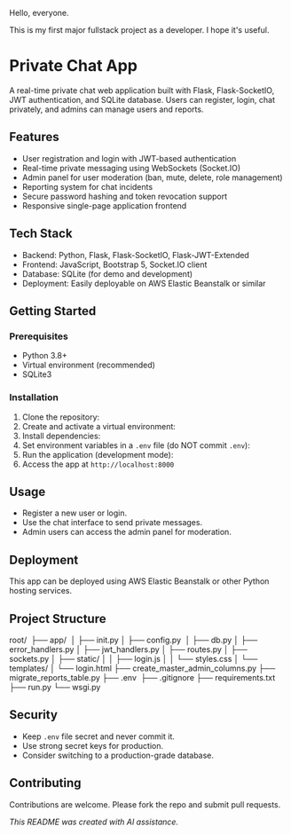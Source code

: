 Hello, everyone.

This is my first major fullstack project as a developer.
I hope it's useful.

# Private Chat App

A real-time private chat web application built with Flask, Flask-SocketIO, JWT authentication, and SQLite database. Users can register, login, chat privately, and admins can manage users and reports.

## Features

- User registration and login with JWT-based authentication
- Real-time private messaging using WebSockets (Socket.IO)
- Admin panel for user moderation (ban, mute, delete, role management)
- Reporting system for chat incidents
- Secure password hashing and token revocation support
- Responsive single-page application frontend

## Tech Stack

- Backend: Python, Flask, Flask-SocketIO, Flask-JWT-Extended
- Frontend: JavaScript, Bootstrap 5, Socket.IO client
- Database: SQLite (for demo and development)
- Deployment: Easily deployable on AWS Elastic Beanstalk or similar

## Getting Started

### Prerequisites

- Python 3.8+
- Virtual environment (recommended)
- SQLite3

### Installation

1. Clone the repository:
2. Create and activate a virtual environment:
3. Install dependencies:
4. Set environment variables in a `.env` file (do NOT commit `.env`):
5. Run the application (development mode):
6. Access the app at `http://localhost:8000`

## Usage

- Register a new user or login.
- Use the chat interface to send private messages.
- Admin users can access the admin panel for moderation.

## Deployment

This app can be deployed using AWS Elastic Beanstalk or other Python hosting services.

## Project Structure

root/ 
├── app/ 
│   ├── init.py
│   ├── config.py 
│   ├── db.py
│   ├── error_handlers.py
│   ├── jwt_handlers.py
│   ├── routes.py
│   ├── sockets.py
│   ├── static/
│   │   ├── login.js
│   │   └── styles.css
│   └── templates/
│       └── login.html
├── create_master_admin_columns.py
├── migrate_reports_table.py
├── .env 
├── .gitignore
├── requirements.txt
├── run.py
└── wsgi.py


## Security

- Keep `.env` file secret and never commit it.
- Use strong secret keys for production.
- Consider switching to a production-grade database.

## Contributing

Contributions are welcome. Please fork the repo and submit pull requests.

*This README was created with AI assistance.*

